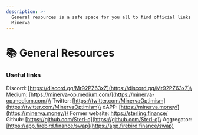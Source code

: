```yaml
---
description: >-
  General resources is a safe space for you all to find official links for
  Minerva
---
```


# 📚 General Resources

### **Useful links**

Discord: [https://discord.gg/Mr92PZ63xZ](https://discord.gg/Mr92PZ63xZ)\
Medium: [https://minerva-op.medium.com/](https://minerva-op.medium.com/)\
Twitter: [https://twitter.com/MinervaOptimism](https://twitter.com/MinervaOptimism)\
dAPP: [https://minerva.money/](https://minerva.money/)\
Former website: [https://](https://github.com/Sterl-o)[sterling.finance/](https://sterling.finance/)\
Github: [https://github.com/Sterl-o](https://github.com/Sterl-o)\
Aggregator: [https://app.firebird.finance/swap](https://app.firebird.finance/swap)



